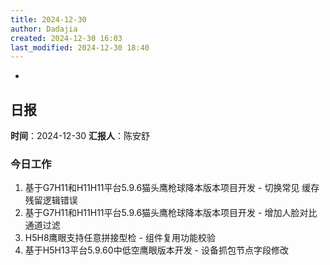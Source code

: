 ```yaml
---
title: 2024-12-30
author: Dadajia
created: 2024-12-30 16:03
last_modified: 2024-12-30 18:40
---
```

-
## 日报
**时间**：2024-12-30 **汇报人**：陈安舒
### 今日工作
1. 基于G7H11和H11H11平台5.9.6猫头鹰枪球降本版本项目开发 - 切换常见 缓存残留逻辑错误
2. 基于G7H11和H11H11平台5.9.6猫头鹰枪球降本版本项目开发 - 增加人脸对比通道过滤
3. H5H8鹰眼支持任意拼接型检 - 组件复用功能校验
4. 基于H5H13平台5.9.60中低空鹰眼版本开发 - 设备抓包节点字段修改

